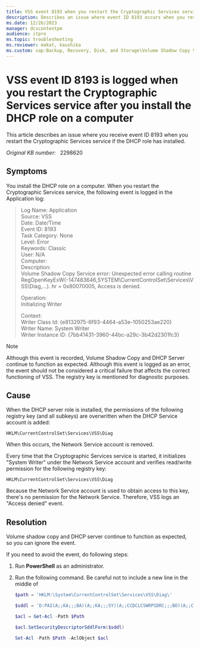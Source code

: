 ```yaml
---
title: VSS event 8193 when you restart the Cryptographic Services service after you install the DHCP role
description: Describes an issue where event ID 8193 occurs when you restart the Cryptographic Services service if the DHCP role has installed on a computer that is running Windows Server.
ms.date: 12/26/2023
manager: dcscontentpm
audience: itpro
ms.topic: troubleshooting
ms.reviewer: makat, kaushika
ms.custom: sap:Backup, Recovery, Disk, and Storage\Volume Shadow Copy Service (VSS), csstroubleshoot
---
```

# VSS event ID 8193 is logged when you restart the Cryptographic Services service after you install the DHCP role on a computer

This article describes an issue where you receive event ID 8193 when you restart the Cryptographic Services service if the DHCP role has installed.

_Original KB number:_ &nbsp; 2298620

## Symptoms

You install the DHCP role on a computer. When you restart the Cryptographic Services service, the following event is logged in the Application log:

> Log Name: Application  
Source: VSS  
Date: Date/Time  
Event ID: 8193  
Task Category: None  
Level: Error  
Keywords: Classic  
User: N/A  
Computer:  
Description:  
Volume Shadow Copy Service error: Unexpected error calling routine RegOpenKeyExW(-147483646,SYSTEM\CurrentControlSet\Services\VSS\Diag,...). hr = 0x80070005, Access is denied.
>
> Operation:  
Initializing Writer
>
> Context:  
Writer Class Id: {e8132975-6f93-4464-a53e-1050253ae220}  
Writer Name: System Writer  
Writer Instance ID: {7bb41431-3960-44bc-a29c-3b42d2301fc3}

> [!NOTE]
> Although this event is recorded, Volume Shadow Copy and DHCP Server continue to function as expected. Although this event is logged as an error, the event should not be considered a critical failure that affects the correct functioning of VSS. The registry key is mentioned for diagnostic purposes.

## Cause

When the DHCP server role is installed, the permissions of the following registry key (and all subkeys) are overwritten when the DHCP Service account is added:

`HKLM\CurrentControlSet\Services\VSS\Diag`

When this occurs, the Network Service account is removed.

Every time that the Cryptographic Services service is started, it initializes "System Writer" under the Network Service account and verifies read/write permission for the following registry key:

`HKLM\CurrentControlSet\Services\VSS\Diag`

Because the Network Service account is used to obtain access to this key, there's no permission for the Network Service. Therefore, VSS logs an "Access denied" event.

## Resolution

Volume shadow copy and DHCP server continue to function as expected, so you can ignore the event.

If you need to avoid the event, do following steps:

1. Run **PowerShell** as an administrator.
2. Run the following command. Be careful not to include a new line in the middle of

    ```powershell
    $path = 'HKLM:\System\CurrentControlSet\Services\VSS\Diag\'

    $sddl = 'D:PAI(A;;KA;;;BA)(A;;KA;;;SY)(A;;CCDCLCSWRPSDRC;;;BO)(A;;CCDCLCSWRPSDRC;;;LS)(A;;CCDCLCSWRPSDRC;;;NS)(A;CIIO;RC;;;OW)(A;;KR;;;BU)(A;CIIO;GR;;;BU)(A;CIIO;GA;;;BA)(A;CIIO;GA;;;BO)(A;CIIO;GA;;;LS)(A;CIIO;GA;;;NS)(A;CIIO;GA;;;SY)(A;CI;CCDCLCSW;;;S-1-5-80-3273805168-4048181553-3172130058-210131473-390205191)(A;ID;KR;;;AC)(A;CIIOID;GR;;;AC)S:ARAI'

    $acl = Get-Acl -Path $Path

    $acl.SetSecurityDescriptorSddlForm($sddl)

    Set-Acl -Path $Path -AclObject $acl
    ```

